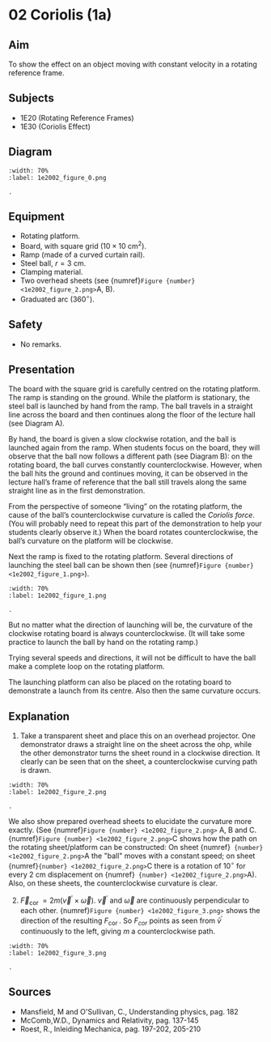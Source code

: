 # 02 Coriolis (1a)  
  
## Aim   
To show the effect on an object moving with constant velocity in a rotating reference frame.    
  
## Subjects   
* 1E20 (Rotating Reference Frames) 
* 1E30 (Coriolis Effect)   

## Diagram
   
```{figure} figures/figure_0.png  
:width: 70%  
:label: 1e2002_figure_0.png  

. 
```
     
  
## Equipment   
- Rotating platform.
- Board, with square grid $\left(10 \times 10 \mathrm{~cm}^{2}\right)$.
- Ramp (made of a curved curtain rail).
- Steel ball, $r =3 \mathrm{~cm}$.
- Clamping material.
- Two overhead sheets (see {numref}`Figure {number} <1e2002_figure_2.png>`A, B).
- Graduated arc $\left(360^{\circ}\right)$.
  
## Safety   
 
 *  No remarks.
    
  
## Presentation   
 The board with the square grid is carefully centred on the rotating platform. The ramp is standing on the ground. While the platform is stationary, the steel ball is launched by hand from the ramp. The ball travels in a straight line across the board and then continues along the floor of the lecture hall (see Diagram A). 

 By hand, the board is given a slow clockwise rotation, and the ball is launched again from the ramp. When students focus on the board, they will observe that the ball now follows a different path (see Diagram B): on the rotating board, the ball curves constantly counterclockwise. However, when the ball hits the ground and continues moving, it can be observed in the lecture hall’s frame of reference that the ball still travels along the same straight line as in the first demonstration.

From the perspective of someone “living” on the rotating platform, the cause of the ball’s counterclockwise curvature is called the *Coriolis force*. (You will probably need to repeat this part of the demonstration to help your students clearly observe it.) When the board rotates counterclockwise, the ball’s curvature on the platform will be clockwise.

 Next the ramp is fixed to the rotating platform. Several directions of launching the steel ball can be shown then (see {numref}`Figure {number} <1e2002_figure_1.png>`). 

```{figure} figures/figure_1.png  
:width: 70%  
:label: 1e2002_figure_1.png  

. 
```
 But no matter what the direction of launching will be, the curvature of the clockwise rotating board is always counterclockwise. (It will take some practice to launch the ball by hand on the rotating ramp.) 
 
 Trying several speeds and directions, it will not be difficult to have the ball make a complete loop on the rotating platform. 
 
 The launching platform can also be placed on the rotating board to demonstrate a launch from its centre. Also then the same curvature occurs.    
  
## Explanation   
 1. Take a transparent sheet and place this on an overhead projector. One demonstrator draws a straight line on the sheet across the ohp, while the other demonstrator turns the sheet round in a clockwise direction. It clearly can be seen that on the sheet, a counterclockwise curving path is drawn. 

```{figure} figures/figure_2.png  
:width: 70%  
:label: 1e2002_figure_2.png  

. 
```

 We also show prepared overhead sheets to elucidate the curvature more exactly. (See {numref}`Figure {number} <1e2002_figure_2.png>` A, B and C. {numref}`Figure {number} <1e2002_figure_2.png>`C shows how the path on the rotating sheet/platform can be constructed: On sheet {numref}` {number} <1e2002_figure_2.png>`A the "ball" moves with a constant speed; on sheet {numref}`{number} <1e2002_figure_2.png>`C there is a rotation of $10^{\circ}$ for every $2 \mathrm{~cm}$ displacement on {numref}` {number} <1e2002_figure_2.png>`A). Also, on these sheets, the counterclockwise curvature is clear.

2. $\vec{F}_{\text {cor }}=2 m\left(\vec{v}^{'} \times \vec{\omega}\right)$. $\vec{v}^{'}$ and $\vec{\omega}$ are continuously perpendicular to each other. {numref}`Figure {number} <1e2002_figure_3.png>` shows the direction of the resulting $F_{\text {cor }}$. So $F_{c o r}$ points as seen from $\bar{v}^{'}$ continuously to the left, giving $m$ a counterclockwise path.

```{figure} figures/figure_3.png  
:width: 70%  
:label: 1e2002_figure_3.png  

.
```
  
## Sources
 *  Mansfield, M and O'Sullivan, C., Understanding physics, pag. 182 
 *  McComb,W.D., Dynamics and Relativity, pag. 137-145 
 *  Roest, R., Inleiding Mechanica, pag. 197-202, 205-210
  
